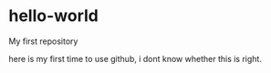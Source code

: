 # hello-world
My first repository

here is my first time to use github, i dont know whether this is right.
